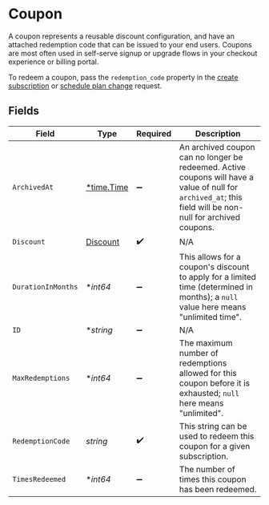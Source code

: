 # Coupon

A coupon represents a reusable discount configuration, and have an attached redemption code that can be issued to your end users. Coupons are most often used in self-serve signup or upgrade flows in your checkout experience or billing portal.

To redeem a coupon, pass the `redemption_code` property in the [create subscription](https://docs.withorb.com/docs/orb-docs/api-reference/operations/create-a-subscription) or [schedule plan change](https://docs.withorb.com/docs/orb-docs/api-reference/operations/create-a-subscription-schedule-plan-change) request. 



## Fields

| Field                                                                                                                                                       | Type                                                                                                                                                        | Required                                                                                                                                                    | Description                                                                                                                                                 |
| ----------------------------------------------------------------------------------------------------------------------------------------------------------- | ----------------------------------------------------------------------------------------------------------------------------------------------------------- | ----------------------------------------------------------------------------------------------------------------------------------------------------------- | ----------------------------------------------------------------------------------------------------------------------------------------------------------- |
| `ArchivedAt`                                                                                                                                                | [*time.Time](https://pkg.go.dev/time#Time)                                                                                                                  | :heavy_minus_sign:                                                                                                                                          | An archived coupon can no longer be redeemed. Active coupons will have a value of null for `archived_at`; this field will be non-null for archived coupons. |
| `Discount`                                                                                                                                                  | [Discount](../../models/shared/discount.md)                                                                                                                 | :heavy_check_mark:                                                                                                                                          | N/A                                                                                                                                                         |
| `DurationInMonths`                                                                                                                                          | **int64*                                                                                                                                                    | :heavy_minus_sign:                                                                                                                                          | This allows for a coupon's discount to apply for a limited time (determined in months); a `null` value here means "unlimited time".                         |
| `ID`                                                                                                                                                        | **string*                                                                                                                                                   | :heavy_minus_sign:                                                                                                                                          | N/A                                                                                                                                                         |
| `MaxRedemptions`                                                                                                                                            | **int64*                                                                                                                                                    | :heavy_minus_sign:                                                                                                                                          | The maximum number of redemptions allowed for this coupon before it is exhausted; `null` here means "unlimited".                                            |
| `RedemptionCode`                                                                                                                                            | *string*                                                                                                                                                    | :heavy_check_mark:                                                                                                                                          | This string can be used to redeem this coupon for a given subscription.                                                                                     |
| `TimesRedeemed`                                                                                                                                             | **int64*                                                                                                                                                    | :heavy_minus_sign:                                                                                                                                          | The number of times this coupon has been redeemed.                                                                                                          |